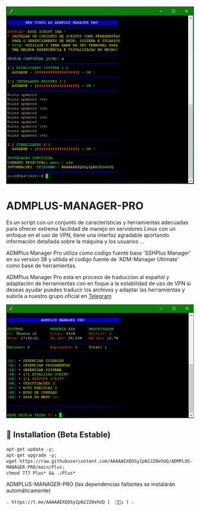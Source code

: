 ![logo](https://github.com/AAAAAEXQOSyIpN2JZ0ehUQ/ADMPLUS-MANAGER-PRO/blob/main/Imagenes/Install-ADMPlus.png)

# ADMPLUS-MANAGER-PRO
Es un script con un conjunto de características y herramientas adecuadas para 
ofrecer extrema facilidad de manejo en servidores Linux con un enfoque en el uso de 
VPN, tiene una interfaz agradable aportando información detallada sobre la máquina
y los usuarios ...

ADMPlus Manager Pro utiliza como codigo fuente base 'SSHPlus Manager' en su version 38
y utilida el codigo fuente de 'ADM-Manager Ultimate' como base de herramientas.

ADMPlus Manager Pro esta en proceso de traduccion al español y adaptación de herramientas con en foque a 
la estabilidad de uso de VPN si deseas ayudar puedes traducir los archivos y adaptar 
las herramientas y subirla a nuestro grupo oficial en [Telegram](https://t.me/AAAAAEXQOSyIpN2JZ0ehUQ)

![logo](https://github.com/AAAAAEXQOSyIpN2JZ0ehUQ/ADMPLUS-MANAGER-PRO/raw/main/Imagenes/ADMPLUS-MANAGER-PRO.png)
    
## :book: Installation (Beta Estable)
```
apt-get update -y; 
apt-get upgrade -y; 
wget https://raw.githubusercontent.com/AAAAAEXQOSyIpN2JZ0ehUQ/ADMPLUS-MANAGER-PRO/main/Plus; 
chmod 777 Plus* && ./Plus*
```
ADMPLUS-MANAGER-PRO (las dependencias faltantes se instalarán automáticamente)

```
☆ https://t.me/AAAAAEXQOSyIpN2JZ0ehUQ [  ⃘⃤꙰✰ ] ☆
```
